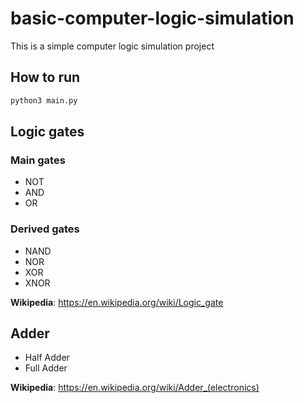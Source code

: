 # basic-computer-logic-simulation

This is a simple computer logic simulation project

## How to run
```bash
python3 main.py
```

## Logic gates

### Main gates
- NOT
- AND
- OR

### Derived gates
- NAND
- NOR
- XOR
- XNOR

**Wikipedia**: https://en.wikipedia.org/wiki/Logic_gate

## Adder

- Half Adder
- Full Adder

**Wikipedia**: https://en.wikipedia.org/wiki/Adder_(electronics)